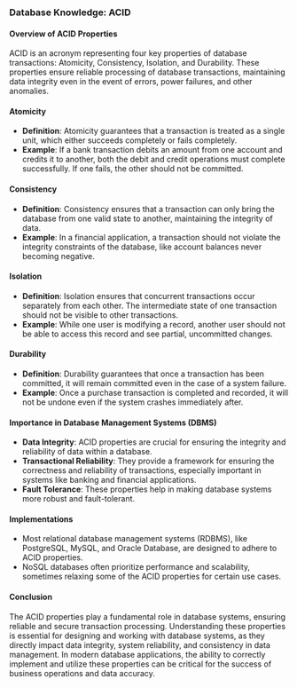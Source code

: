 ### Database Knowledge: ACID

#### Overview of ACID Properties

ACID is an acronym representing four key properties of database transactions: Atomicity, Consistency, Isolation, and Durability. These properties ensure reliable processing of database transactions, maintaining data integrity even in the event of errors, power failures, and other anomalies.

#### Atomicity

- **Definition**: Atomicity guarantees that a transaction is treated as a single unit, which either succeeds completely or fails completely.
- **Example**: If a bank transaction debits an amount from one account and credits it to another, both the debit and credit operations must complete successfully. If one fails, the other should not be committed.

#### Consistency

- **Definition**: Consistency ensures that a transaction can only bring the database from one valid state to another, maintaining the integrity of data.
- **Example**: In a financial application, a transaction should not violate the integrity constraints of the database, like account balances never becoming negative.

#### Isolation

- **Definition**: Isolation ensures that concurrent transactions occur separately from each other. The intermediate state of one transaction should not be visible to other transactions.
- **Example**: While one user is modifying a record, another user should not be able to access this record and see partial, uncommitted changes.

#### Durability

- **Definition**: Durability guarantees that once a transaction has been committed, it will remain committed even in the case of a system failure.
- **Example**: Once a purchase transaction is completed and recorded, it will not be undone even if the system crashes immediately after.

#### Importance in Database Management Systems (DBMS)

- **Data Integrity**: ACID properties are crucial for ensuring the integrity and reliability of data within a database.
- **Transactional Reliability**: They provide a framework for ensuring the correctness and reliability of transactions, especially important in systems like banking and financial applications.
- **Fault Tolerance**: These properties help in making database systems more robust and fault-tolerant.

#### Implementations

- Most relational database management systems (RDBMS), like PostgreSQL, MySQL, and Oracle Database, are designed to adhere to ACID properties.
- NoSQL databases often prioritize performance and scalability, sometimes relaxing some of the ACID properties for certain use cases.

#### Conclusion

The ACID properties play a fundamental role in database systems, ensuring reliable and secure transaction processing. Understanding these properties is essential for designing and working with database systems, as they directly impact data integrity, system reliability, and consistency in data management. In modern database applications, the ability to correctly implement and utilize these properties can be critical for the success of business operations and data accuracy.